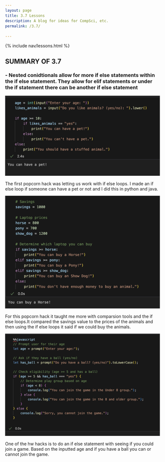 ```yaml
---
layout: page
title: 3.7 Lessons
description: A blog for ideas for CompSci, etc.
permalink: /3.7/

---
```


{% include nav/lessons.html %}

## SUMMARY OF 3.7 ##
### - Nested conidtionals allow for more if else statements within the if else statement. They allow for elif statements or under the if statement there can be another if else statement ###

![alt text](image-36.png)

 The first popcorn hack was letting us work with if else loops. I made an if else loop if someone can have a pet or not and I did this in python and java. 

![alt text](image-37.png)

 For this popcorn hack it taught me more with comparsion tools and the if else loops.It compared the savings value to the prices of the animals and then using the if else loops it said if we could buy the animals. 

![alt text](image-38.png)

One of the hw hacks is to do an if else statement with seeing if you could join a game. Based on the inputted age and if you have a ball you can or cannot join the game. 

